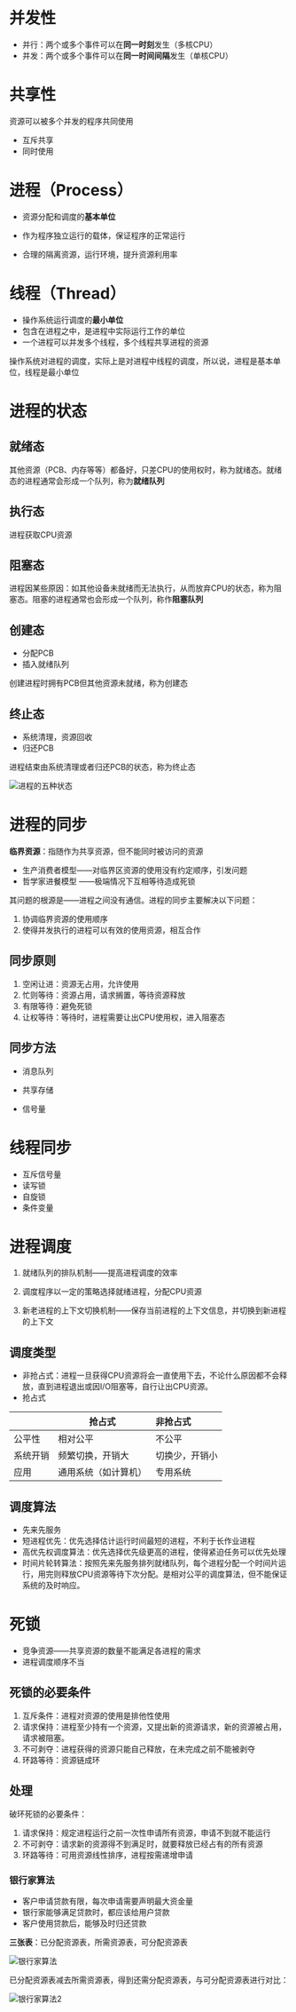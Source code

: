 # 并发性

- 并行：两个或多个事件可以在**同一时刻**发生（多核CPU）
- 并发：两个或多个事件可以在**同一时间间隔**发生（单核CPU）

# 共享性

资源可以被多个并发的程序共同使用

- 互斥共享
- 同时使用

# 进程（Process）

- 资源分配和调度的**基本单位**

- 作为程序独立运行的载体，保证程序的正常运行
- 合理的隔离资源，运行环境，提升资源利用率

# 线程（Thread）

- 操作系统运行调度的**最小单位**
- 包含在进程之中，是进程中实际运行工作的单位
- 一个进程可以并发多个线程，多个线程共享进程的资源

操作系统对进程的调度，实际上是对进程中线程的调度，所以说，进程是基本单位，线程是最小单位

# 进程的状态

## 就绪态

其他资源（PCB、内存等等）都备好，只差CPU的使用权时，称为就绪态。就绪态的进程通常会形成一个队列，称为**就绪队列**

## 执行态

进程获取CPU资源

## 阻塞态

进程因某些原因：如其他设备未就绪而无法执行，从而放弃CPU的状态，称为阻塞态。阻塞的进程通常也会形成一个队列，称作**阻塞队列**

## 创建态

- 分配PCB
- 插入就绪队列

创建进程时拥有PCB但其他资源未就绪，称为创建态

## 终止态

- 系统清理，资源回收
- 归还PCB

进程结束由系统清理或者归还PCB的状态，称为终止态

![进程的五种状态](./images/process-state.png)

# 进程的同步

**临界资源**：指随作为共享资源，但不能同时被访问的资源

- 生产消费者模型——对临界区资源的使用没有约定顺序，引发问题
- 哲学家进餐模型 ——极端情况下互相等待造成死锁

其问题的根源是——进程之间没有通信。进程的同步主要解决以下问题：

1. 协调临界资源的使用顺序
2. 使得并发执行的进程可以有效的使用资源，相互合作

## 同步原则

1. 空闲让进：资源无占用，允许使用
2. 忙则等待：资源占用，请求搁置，等待资源释放
3. 有限等待：避免死锁
4. 让权等待：等待时，进程需要让出CPU使用权，进入阻塞态

## 同步方法

- 消息队列

- 共享存储

- 信号量

# 线程同步

- 互斥信号量
- 读写锁
- 自旋锁
- 条件变量

# 进程调度

1. 就绪队列的排队机制——提高进程调度的效率

2. 调度程序以一定的策略选择就绪进程，分配CPU资源

3. 新老进程的上下文切换机制——保存当前进程的上下文信息，并切换到新进程的上下文

## 调度类型

- 非抢占式：进程一旦获得CPU资源将会一直使用下去，不论什么原因都不会释放，直到进程退出或因I/O阻塞等，自行让出CPU资源。
- 抢占式

|          | 抢占式               | 非抢占式       |
| -------- | -------------------- | :------------- |
| 公平性   | 相对公平             | 不公平         |
| 系统开销 | 频繁切换，开销大     | 切换少，开销小 |
| 应用     | 通用系统（如计算机） | 专用系统       |

## 调度算法

- 先来先服务
- 短进程优先：优先选择估计运行时间最短的进程，不利于长作业进程
- 高优先权调度算法：优先选择优先级更高的进程，使得紧迫任务可以优先处理
- 时间片轮转算法：按照先来先服务排列就绪队列，每个进程分配一个时间片运行，用完则释放CPU资源等待下次分配。是相对公平的调度算法，但不能保证系统的及时响应。

# 死锁

- 竞争资源——共享资源的数量不能满足各进程的需求
- 进程调度顺序不当

## 死锁的必要条件

1. 互斥条件：进程对资源的使用是排他性使用
2. 请求保持：进程至少持有一个资源，又提出新的资源请求，新的资源被占用，请求被阻塞。
3. 不可剥夺：进程获得的资源只能自己释放，在未完成之前不能被剥夺
4. 环路等待：资源链成环

## 处理

破环死锁的必要条件：

1. 请求保持：规定进程运行之前一次性申请所有资源，申请不到就不能运行
2. 不可剥夺：请求新的资源得不到满足时，就要释放已经占有的所有资源
3. 环路等待：可用资源线性排序，进程按需递增申请

### 银行家算法

- 客户申请贷款有限，每次申请需要声明最大资金量
- 银行家能够满足贷款时，都应该给用户贷款
- 客户使用贷款后，能够及时归还贷款

**三张表**：已分配资源表，所需资源表，可分配资源表

![银行家算法](./images/银行家算法1.png)

已分配资源表减去所需资源表，得到还需分配资源表，与可分配资源表进行对比：

![银行家算法2](./images/银行家算法2.png)


